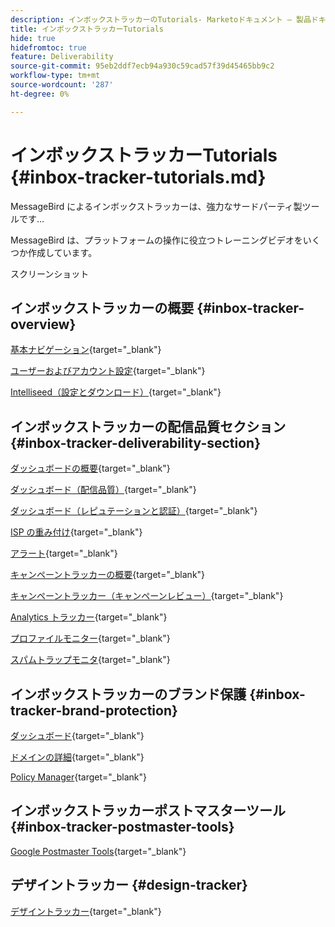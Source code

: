 ```yaml
---
description: インボックストラッカーのTutorials- Marketoドキュメント — 製品ドキュメント
title: インボックストラッカーTutorials
hide: true
hidefromtoc: true
feature: Deliverability
source-git-commit: 95eb2ddf7ecb94a930c59cad57f39d45465bb9c2
workflow-type: tm+mt
source-wordcount: '287'
ht-degree: 0%

---
```


# インボックストラッカーTutorials {#inbox-tracker-tutorials.md}

MessageBird によるインボックストラッカーは、強力なサードパーティ製ツールです…

MessageBird は、プラットフォームの操作に役立つトレーニングビデオをいくつか作成しています。

スクリーンショット

## インボックストラッカーの概要 {#inbox-tracker-overview}

[基本ナビゲーション](https://veed.io/view/263a0e5e-3b0c-40a4-98a7-945fe28173a1){target="_blank"}

[ユーザーおよびアカウント設定](https://veed.io/view/dae8007a-89b4-4a2a-b666-0e9b12706866){target="_blank"}

[Intelliseed（設定とダウンロード）](https://veed.io/view/8b9e398e-21c9-49dc-a133-e1d8eb8ba03d){target="_blank"}

## インボックストラッカーの配信品質セクション {#inbox-tracker-deliverability-section}

[ダッシュボードの概要](https://veed.io/view/2d1084f3-b4b4-440b-9977-a3cc3b885bb9){target="_blank"}

[ダッシュボード（配信品質）](https://veed.io/view/f5dc2e22-3ed1-4024-b6c5-bf346adcc07d){target="_blank"}

[ダッシュボード（レピュテーションと認証）](https://veed.io/view/ec237f9d-7923-4ddc-8a58-15d58774d382){target="_blank"}

[ISP の重み付け](https://veed.io/view/bec80e1d-66f2-462c-8470-60610c8a07f7){target="_blank"}

[アラート](https://veed.io/view/1d968a33-e565-4cd2-b25f-53cca61b4823){target="_blank"}

[キャンペーントラッカーの概要](https://veed.io/view/8c92bdc5-4131-498c-a450-a518f2e91b17){target="_blank"}

[キャンペーントラッカー（キャンペーンレビュー）](https://veed.io/view/9c8e18a4-5d9e-495c-ad92-83309f40314a){target="_blank"}

[Analytics トラッカー](https://veed.io/view/b458f788-07e1-4553-b743-2d469a356ba2){target="_blank"}

[プロファイルモニター](https://veed.io/view/6ca38d3f-df46-4707-a6cb-dde0fbad470b){target="_blank"}

[スパムトラップモニタ](https://veed.io/view/ce488da2-1688-4584-9c26-27baa9c8ed19){target="_blank"}

## インボックストラッカーのブランド保護 {#inbox-tracker-brand-protection}

[ダッシュボード](https://veed.io/view/287b425f-2ec8-470b-b993-a654b92b759d){target="_blank"}

[ドメインの詳細](https://veed.io/view/cb8a4f53-8008-483b-841a-b0878b8bf17b){target="_blank"}

[Policy Manager](https://veed.io/view/1036967c-0f77-4fd6-8c40-71553bceef3d){target="_blank"}

## インボックストラッカーポストマスターツール {#inbox-tracker-postmaster-tools}

[Google Postmaster Tools](https://veed.io/view/7c89c0d8-ead2-46ad-9709-7509d043442a){target="_blank"}

## デザイントラッカー {#design-tracker}

[デザイントラッカー](https://veed.io/view/3efe7959-d835-4a00-948c-93e4a0394871){target="_blank"}
